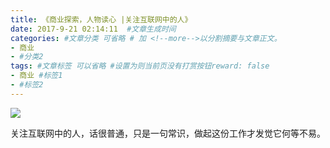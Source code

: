 ```yaml
---
title: 《商业探索，人物读心 |关注互联网中的人》
date: 2017-9-21 02:14:11  #文章生成时间
categories: #文章分类 可省略 # 加 <!--more-->以分割摘要与文章正文。
- 商业
- #分类2
tags: #文章标签 可以省略 #设置为则当前页没有打赏按钮reward: false
- 商业 #标签1
- #标签2
---
```

![](https://i.imgur.com/YBs0lVM.jpg)
<!--more-->

关注互联网中的人，话很普通，只是一句常识，做起这份工作才发觉它何等不易。











